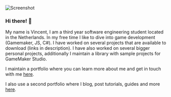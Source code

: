 ![Screenshot](https://user-images.githubusercontent.com/38536470/116479797-87a5c380-a880-11eb-885d-aec73d3a5578.png)
### Hi there! 👋 
My name is Vincent, I am a third year software engineering student located in the Netherlands. In my free time I like to dive into game development (Gamemaker, JS, C#). I have worked on several projects that are available to download (links in description). I have also worked on several bigger personal projects, additionally I maintain a library with sample projects for GameMaker Studio.



I maintain a portfolio where you can learn more about me and get in touch with me [here](https://www.vincenthendriks.com "Vincent's portfolio").

I also use a second portfolio where I blog, post tutorials, guides and more [here](https://www.hendracle.nl "blog/guides/tutorials").
<!--
**Emperor2000/Emperor2000** is a ✨ _special_ ✨ repository because its `README.md` (this file) appears on your GitHub profile.-->
